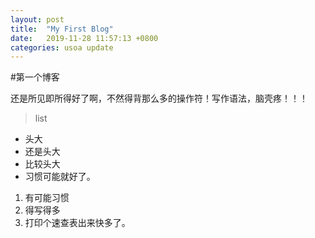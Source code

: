 ```yaml
---
layout: post
title:  "My First Blog"
date:   2019-11-28 11:57:13 +0800
categories: usoa update
---
```


#第一个博客

还是所见即所得好了啊，不然得背那么多的操作符！写作语法，脑壳疼！！！

>list
* 头大
* 还是头大
* 比较头大
* 习惯可能就好了。

1. 有可能习惯
2. 得写得多
3. 打印个速查表出来快多了。